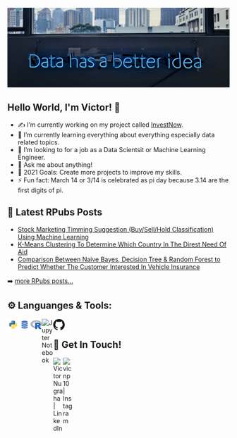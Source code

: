 ![](https://github.com/VictorNugraha/VictorNugraha/blob/main/banner.png)

## Hello World, I'm Victor! 👋

- ✍ I’m currently working on my project called [InvestNow](https://vicnp.shinyapps.io/InvestNow/).
- 🌱 I’m currently learning everything about everything especially data related topics.
- 🔭 I’m looking to for a job as a Data Scientsit or Machine Learning Engineer.
- 💬 Ask me about anything!
- 🥅 2021 Goals: Create more projects to improve my skills.
- ⚡ Fun fact: March 14 or 3/14 is celebrated as pi day because 3.14 are the first digits of pi.

## 📕 Latest RPubs Posts

- [Stock Marketing Timming Suggestion (Buy/Sell/Hold Classification) Using Machine Learning](https://rpubs.com/VicNP/stock-market-timing-suggest)
- [K-Means Clustering To Determine Which Country In The Direst Need Of Aid](https://rpubs.com/VicNP/uml-kmeans-clustering)
- [Comparison Between Naive Bayes, Decision Tree & Random Forest to Predict Whether The Customer Interested In Vehicle Insurance](https://rpubs.com/VicNP/lbb-cm2)

➡️ [more RPubs posts...](https://rpubs.com/VicNP)

## ⚙️ Languanges & Tools:

<img align="left" alt="python" width="26px" src="https://raw.githubusercontent.com/github/explore/80688e429a7d4ef2fca1e82350fe8e3517d3494d/topics/python/python.png" />
<img align="left" alt="SQL" width="26px" src="https://raw.githubusercontent.com/github/explore/80688e429a7d4ef2fca1e82350fe8e3517d3494d/topics/sql/sql.png" />
<img align="left" alt="R" width="26px" src="https://raw.githubusercontent.com/github/explore/80688e429a7d4ef2fca1e82350fe8e3517d3494d/topics/r/r.png" />
<img align="left" alt="JupyterNotebook" width="26px" src="https://raw.githubusercontent.com/github/explore/78df643247d429f6cc873026c0622819ad797942/topics/juputer notebook/jupyter notebook.png" />
<img align="left" alt="GitHub" width="26px" src="https://raw.githubusercontent.com/github/explore/78df643247d429f6cc873026c0622819ad797942/topics/github/github.png" />

<br>

## 👀 Get In Touch!

[<img align="left" alt="Victor Nugraha | LinkedIn" width="22px" src="https://cdn.jsdelivr.net/npm/simple-icons@v3/icons/linkedin.svg" />][linkedin]
[<img align="left" alt="vicnp10 | Instagram" width="22px" src="https://cdn.jsdelivr.net/npm/simple-icons@v3/icons/instagram.svg" />][instagram]

<br />

[instagram]: https://www.instagram.com/vicnp10/
[linkedin]: https://www.linkedin.com/in/victor-nugraha-baa694160/
